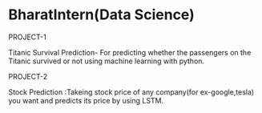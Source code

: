# BharatIntern(Data Science)
PROJECT-1

Titanic Survival Prediction- For predicting whether the passengers on the Titanic survived or not using machine learning with python.

PROJECT-2

Stock Prediction :Takeing stock price of any company(for ex-google,tesla) you want and predicts its price by using LSTM.
